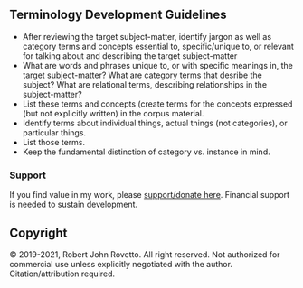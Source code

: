 ## Terminology Development Guidelines
- After reviewing the target subject-matter, identify jargon as well as category terms and concepts essential to, specific/unique to, or relevant for talking about and describing the target subject-matter
- What are words and phrases unique to, or with specific meanings in, the target subject-matter? What are category terms that desribe the subject? What are relational terms, describing relationships in the subject-matter?
- List these terms and concepts (create terms for the concepts expressed (but not explicitly written) in the corpus material.
- Identify terms about individual things, actual things (not categories), or particular things. 
- List those terms. 
- Keep the fundamental distinction of category vs. instance in mind. 
### Support
If you find value in my work, please [support/donate here](https://gogetfunding.com/knowledge-organization-services-ontology-terminology-metadata-concept-analysis/). Financial support is needed to sustain development.
## Copyright
© 2019-2021, Robert John Rovetto. All right reserved.
Not authorized for commercial use unless explicitly negotiated with the author. Citation/attribution required.
